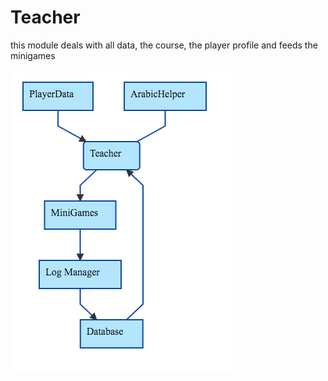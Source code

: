 # Teacher

this module deals with all data, the course, the player profile and feeds the minigames

![](../Diagrams/TeacherDiagram.md.png)
